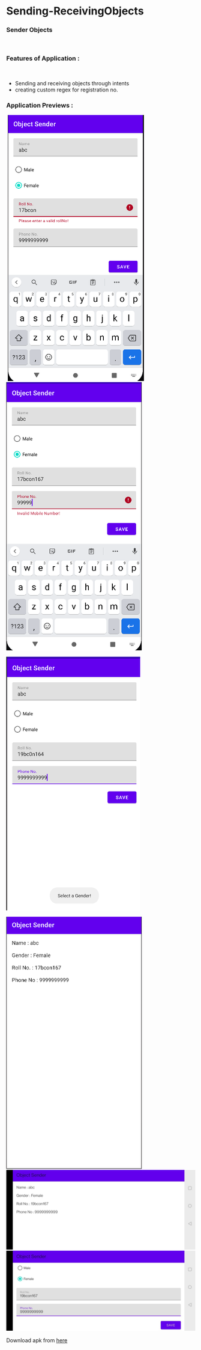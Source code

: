 # Sending-ReceivingObjects
### Sender Objects
​
### Features of Application :
​
- Sending and receiving objects through intents
- creating custom regex for registration no.
​
### Application Previews :
​
![1..png](https://github.com/priyal-gopawat/Storage/blob/main/Sending%20Objects/1..png)
​
![2..png](https://github.com/priyal-gopawat/Storage/blob/main/Sending%20Objects/2..png)

​![2..png](https://github.com/priyal-gopawat/Storage/blob/main/Sending%20Objects/4..png)

![3..png](https://github.com/priyal-gopawat/Storage/blob/main/Sending%20Objects/3..png)
​
![3..png](https://github.com/priyal-gopawat/Storage/blob/main/Sending%20Objects/5.jpeg)
![3..png](https://github.com/priyal-gopawat/Storage/blob/main/Sending%20Objects/6.jpeg)

Download apk from [here](https://github.com/priyal-gopawat/Sending-Objects/releases/download/1.0/app-debug.apk)
